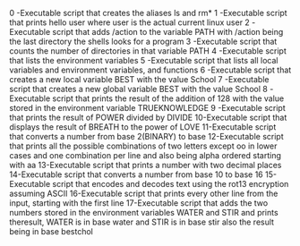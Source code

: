 0 -Executable script that creates the aliases ls and rm*
1 -Executable script that prints hello user where user is the actual current linux user
2 -Executable script that adds /action to the variable PATH with /action being the last directory the shells looks for a program
3 -Executable script that counts the number of directories in that variable PATH
4 -Executable script that lists the environment variables
5 -Executable script that lists all local variables and environment variables, and functions
6 -Executable script that creates a new local variable BEST with the value School
7 -Executable script that creates a new global variable BEST with the value School
8 -Executable script that prints the result of the addition of 128 with the value stored in the environment variable TRUEKNOWLEDGE
9 -Executable script that prints the result of POWER divided by DIVIDE
10-Executable script that displays the result of BREATH to the power of LOVE
11-Executable script that converts a number from base 2(BINARY) to base
12-Executable script that prints all the possible combinations of two letters except oo in lower cases and one combination per line and also being alpha ordered starting with aa
13-Executable script that prints a number with two decimal places
14-Executable script that converts a number from base 10 to base 16
15-Executable script that encodes and decodes text using the rot13 encryption assuming ASCII
16-Executable script that prints every other line from the input, starting with the first line
17-Executable script that adds the two numbers stored in the environment variables WATER and STIR and prints theresult, WATER is in base water and STIR is in base stir also the result being in base bestchol

